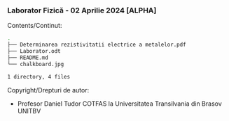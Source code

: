 ### Laborator Fizică - 02 Aprilie 2024 [ALPHA]

Contents/Continut: 

```sh
.
├── Determinarea rezistivitatii electrice a metalelor.pdf
├── Laborator.odt
├── README.md
└── chalkboard.jpg

1 directory, 4 files
```

Copyright/Drepturi de autor:
* Profesor Daniel Tudor COTFAS la Universitatea Transilvania din Brasov UNITBV

